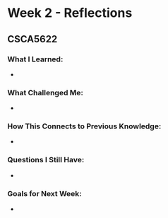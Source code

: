 # Week 2 - Reflections

## CSCA5622

### What I Learned:
- 

### What Challenged Me:
- 

### How This Connects to Previous Knowledge:
- 

### Questions I Still Have:
- 

### Goals for Next Week:
- 
